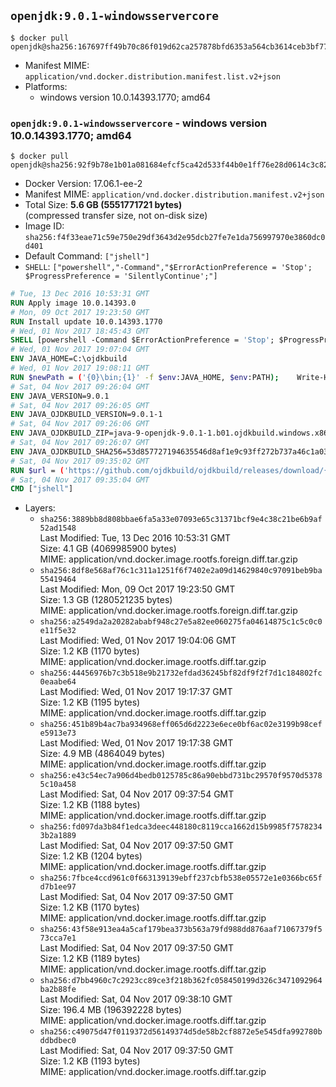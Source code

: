 ## `openjdk:9.0.1-windowsservercore`

```console
$ docker pull openjdk@sha256:167697ff49b70c86f019d62ca257878bfd6353a564cb3614ceb3bf77715d15e3
```

-	Manifest MIME: `application/vnd.docker.distribution.manifest.list.v2+json`
-	Platforms:
	-	windows version 10.0.14393.1770; amd64

### `openjdk:9.0.1-windowsservercore` - windows version 10.0.14393.1770; amd64

```console
$ docker pull openjdk@sha256:92f9b78e1b01a081684efcf5ca42d533f44b0e1ff76e28d0614c3c82ca0afdf5
```

-	Docker Version: 17.06.1-ee-2
-	Manifest MIME: `application/vnd.docker.distribution.manifest.v2+json`
-	Total Size: **5.6 GB (5551771721 bytes)**  
	(compressed transfer size, not on-disk size)
-	Image ID: `sha256:f4f33eae71c59e750e29df3643d2e95dcb27fe7e1da756997970e3860dc0d401`
-	Default Command: `["jshell"]`
-	`SHELL`: `["powershell","-Command","$ErrorActionPreference = 'Stop'; $ProgressPreference = 'SilentlyContinue';"]`

```dockerfile
# Tue, 13 Dec 2016 10:53:31 GMT
RUN Apply image 10.0.14393.0
# Mon, 09 Oct 2017 19:23:50 GMT
RUN Install update 10.0.14393.1770
# Wed, 01 Nov 2017 18:45:43 GMT
SHELL [powershell -Command $ErrorActionPreference = 'Stop'; $ProgressPreference = 'SilentlyContinue';]
# Wed, 01 Nov 2017 19:07:04 GMT
ENV JAVA_HOME=C:\ojdkbuild
# Wed, 01 Nov 2017 19:08:11 GMT
RUN $newPath = ('{0}\bin;{1}' -f $env:JAVA_HOME, $env:PATH); 	Write-Host ('Updating PATH: {0}' -f $newPath); 	setx /M PATH $newPath;
# Sat, 04 Nov 2017 09:26:04 GMT
ENV JAVA_VERSION=9.0.1
# Sat, 04 Nov 2017 09:26:05 GMT
ENV JAVA_OJDKBUILD_VERSION=9.0.1-1
# Sat, 04 Nov 2017 09:26:06 GMT
ENV JAVA_OJDKBUILD_ZIP=java-9-openjdk-9.0.1-1.b01.ojdkbuild.windows.x86_64.zip
# Sat, 04 Nov 2017 09:26:07 GMT
ENV JAVA_OJDKBUILD_SHA256=53d857727194635546d8af1e9c93ff272b737a46c1a03ef3d99b8078ab4e11f2
# Sat, 04 Nov 2017 09:35:02 GMT
RUN $url = ('https://github.com/ojdkbuild/ojdkbuild/releases/download/{0}/{1}' -f $env:JAVA_OJDKBUILD_VERSION, $env:JAVA_OJDKBUILD_ZIP); 	Write-Host ('Downloading {0} ...' -f $url); 	Invoke-WebRequest -Uri $url -OutFile 'ojdkbuild.zip'; 	Write-Host ('Verifying sha256 ({0}) ...' -f $env:JAVA_OJDKBUILD_SHA256); 	if ((Get-FileHash ojdkbuild.zip -Algorithm sha256).Hash -ne $env:JAVA_OJDKBUILD_SHA256) { 		Write-Host 'FAILED!'; 		exit 1; 	}; 		Write-Host 'Expanding ...'; 	Expand-Archive ojdkbuild.zip -DestinationPath C:\; 		Write-Host 'Renaming ...'; 	Move-Item 		-Path ('C:\{0}' -f ($env:JAVA_OJDKBUILD_ZIP -Replace '.zip$', '')) 		-Destination $env:JAVA_HOME 	; 		Write-Host 'Verifying install ...'; 	Write-Host '  java -version'; java -version; 	Write-Host '  javac -version'; javac -version; 		Write-Host 'Removing ...'; 	Remove-Item ojdkbuild.zip -Force; 		Write-Host 'Complete.';
# Sat, 04 Nov 2017 09:35:04 GMT
CMD ["jshell"]
```

-	Layers:
	-	`sha256:3889bb8d808bbae6fa5a33e07093e65c31371bcf9e4c38c21be6b9af52ad1548`  
		Last Modified: Tue, 13 Dec 2016 10:53:31 GMT  
		Size: 4.1 GB (4069985900 bytes)  
		MIME: application/vnd.docker.image.rootfs.foreign.diff.tar.gzip
	-	`sha256:8df8e568af76c1c311a1251f6f7402e2a09d14629840c97091beb9ba55419464`  
		Last Modified: Mon, 09 Oct 2017 19:23:50 GMT  
		Size: 1.3 GB (1280521235 bytes)  
		MIME: application/vnd.docker.image.rootfs.foreign.diff.tar.gzip
	-	`sha256:a2549da2a20282ababf948c27e5a82ee060275fa04614875c1c5c0c0e11f5e32`  
		Last Modified: Wed, 01 Nov 2017 19:04:06 GMT  
		Size: 1.2 KB (1170 bytes)  
		MIME: application/vnd.docker.image.rootfs.diff.tar.gzip
	-	`sha256:44456976b7c3b518e9b21732efdad36245bf82df9f2f7d1c184802fc0eaabe64`  
		Last Modified: Wed, 01 Nov 2017 19:17:37 GMT  
		Size: 1.2 KB (1195 bytes)  
		MIME: application/vnd.docker.image.rootfs.diff.tar.gzip
	-	`sha256:451b89b4ac7ba934968eff065d6d2223e6ece0bf6ac02e3199b98cefe5913e73`  
		Last Modified: Wed, 01 Nov 2017 19:17:38 GMT  
		Size: 4.9 MB (4864049 bytes)  
		MIME: application/vnd.docker.image.rootfs.diff.tar.gzip
	-	`sha256:e43c54ec7a906d4bedb0125785c86a90ebbd731bc29570f9570d53785c10a458`  
		Last Modified: Sat, 04 Nov 2017 09:37:54 GMT  
		Size: 1.2 KB (1188 bytes)  
		MIME: application/vnd.docker.image.rootfs.diff.tar.gzip
	-	`sha256:fd097da3b84f1edca3deec448180c8119cca1662d15b9985f75782343b2a1889`  
		Last Modified: Sat, 04 Nov 2017 09:37:50 GMT  
		Size: 1.2 KB (1204 bytes)  
		MIME: application/vnd.docker.image.rootfs.diff.tar.gzip
	-	`sha256:7fbce4ccd961c0f663139139ebff237cbfb538e05572e1e0366bc65fd7b1ee97`  
		Last Modified: Sat, 04 Nov 2017 09:37:50 GMT  
		Size: 1.2 KB (1170 bytes)  
		MIME: application/vnd.docker.image.rootfs.diff.tar.gzip
	-	`sha256:43f58e913ea4a5caf179bea373b563a79fd988dd876aaf71067379f573cca7e1`  
		Last Modified: Sat, 04 Nov 2017 09:37:50 GMT  
		Size: 1.2 KB (1189 bytes)  
		MIME: application/vnd.docker.image.rootfs.diff.tar.gzip
	-	`sha256:d7bb4960c7c2923cc89ce3f218b362fc058450199d326c3471092964ba2b88fe`  
		Last Modified: Sat, 04 Nov 2017 09:38:10 GMT  
		Size: 196.4 MB (196392228 bytes)  
		MIME: application/vnd.docker.image.rootfs.diff.tar.gzip
	-	`sha256:c49075d47f0119372d56149374d5de58b2cf8872e5e545dfa992780bddbdbec0`  
		Last Modified: Sat, 04 Nov 2017 09:37:50 GMT  
		Size: 1.2 KB (1193 bytes)  
		MIME: application/vnd.docker.image.rootfs.diff.tar.gzip
